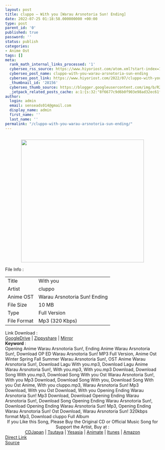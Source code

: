 ```yaml
---
layout: post
title: cluppo – With you [Warau Arsnotoria Sun! Ending]
date: 2022-07-25 01:18:58.000000000 +00:00
type: post
parent_id: '0'
published: true
password: ''
status: publish
categories:
- Anime Ost
tags: []
meta:
  rank_math_internal_links_processed: '1'
  cyberseo_rss_source: https://www.hiyoriost.com/atom.xml?start-index=1
  cyberseo_post_name: cluppo-with-you-warau-arsnotoria-sun-ending
  cyberseo_post_link: https://www.hiyoriost.com/2022/07/cluppo-with-you-warau-arsnotoria-sun.html
  _thumbnail_id: '28156'
  cyberseo_thumb_source: https://blogger.googleusercontent.com/img/b/R29vZ2xl/AVvXsEi5fsfh4usBu3BQdOzoNeil3a2bRODRe7GIIGk51qZjOao8wI1Qr0MULro7pEre6PBCMgUvke6OXDFsNDG7SxPZ1nM9g__J9n_iFeTAzo2YORizwNgwXNgir2ujZONWvyBB5UphcL0lW74TxiEXLgc9ZWTgt0YnETcOeKsRffh_in9hR7UW2FL2jGb9/s400/cover%20%2827%29.jpg
  _jetpack_related_posts_cache: a:1:{s:32:"8f6677c9d6b0f903e98ad32ec61f8deb";a:2:{s:7:"expires";i:1663469333;s:7:"payload";a:3:{i:0;a:1:{s:2:"id";i:28153;}i:1;a:1:{s:2:"id";i:28926;}i:2;a:1:{s:2:"id";i:29292;}}}}
author:
  login: admin
  email: senseads014@gmail.com
  display_name: admin
  first_name: ''
  last_name: ''
permalink: "/cluppo-with-you-warau-arsnotoria-sun-ending/"
---
```

<div class="separator" style="clear: both"><a href="https://blogger.googleusercontent.com/img/b/R29vZ2xl/AVvXsEi5fsfh4usBu3BQdOzoNeil3a2bRODRe7GIIGk51qZjOao8wI1Qr0MULro7pEre6PBCMgUvke6OXDFsNDG7SxPZ1nM9g__J9n_iFeTAzo2YORizwNgwXNgir2ujZONWvyBB5UphcL0lW74TxiEXLgc9ZWTgt0YnETcOeKsRffh_in9hR7UW2FL2jGb9/s700/cover%20%2827%29.jpg" style="display: block;padding: 1em 0;text-align: center"><img alt border="0" data-original-height="700" data-original-width="700" src="{{ site.baseurl }}/assets/2022/07/cover%20%2827%29.jpg" width="400" /></a></div>
<div class="linkdownload">File Info : </div>
<div class="info2" id="Info">
<table>
<tbody>
<tr>
<td class="tablex">Title </td>
<td>With you</td>
</tr>
<tr>
<td class="tablex">Artist </td>
<td>cluppo</td>
</tr>
<tr>
<td class="tablex">Anime OST </td>
<td>Warau Arsnotoria Sun! Ending</td>
</tr>
<tr>
<td class="tablex">File Size </td>
<td>10 MB</td>
</tr>
<tr>
<td class="tablex">Type </td>
<td>Full Version</td>
</tr>
<tr>
<td class="tablex">File Format </td>
<td>Mp3 (320 Kbps)</td>
</tr>
</tbody>
</table>
</div>
<div class="linkdownload">Link Download : </div>
<div class="listdl"><a href="https://drive.google.com/file/d/1vMq7nvpIZT36lsTXCanM7FSIrWMIkQ7N/view?usp=drivesdk" rel="nofollow noopener" target="_blank">GoogleDrive</a> | <a href="https://www73.zippyshare.com/v/DGlqMO9x/file.html" rel="nofollow noopener" target="_blank">Zippyshare</a> | <a href="https://mir.cr/13ULGNYS" rel="nofollow noopener" target="_blank">Mirror</a></div>
<div class="keywordz"><b>Keyword </b> :
<div class="tagser">Opening Anime Warau Arsnotoria Sun!, Ending Anime Warau Arsnotoria Sun!, Download OP ED Warau Arsnotoria Sun! MP3 Full Version, Anime Ost Winter Spring Fall Summer Warau Arsnotoria Sun!, OST Anime Warau Arsnotoria Sun!, Download Lagu With you.mp3, Download Lagu Anime Warau Arsnotoria Sun!, With you.mp3, With you.mp3 Download, Download Song With you.mp3, Download Song With you Ost Warau Arsnotoria Sun!, With you Mp3 Download, Download Song With you, Download Song With you Ost Anime, With you cluppo.mp3, Warau Arsnotoria Sun! Mp3 Download, With you Ost Download, With you Opening Ending Warau Arsnotoria Sun! Mp3 Download, Download Opening Ending Warau Arsnotoria Sun!, Download Song Opening Ending Warau Arsnotoria Sun!, Download Opening Ending Warau Arsnotoria Sun! Mp3, Opening Ending Warau Arsnotoria Sun! Ost Download, Warau Arsnotoria Sun! 320kbps format Mp3, Download cluppo Full Album</div>
</div>
<div class="buycd" align="center">If you Like this Song, Please Buy the Original CD or Official Music Song for Support the Artist, Buy at : <br /><a href="https://www.cdjapan.co.jp/" target="_blank" rel="noopener">CDJapan</a> | <a href="https://shop.tsutaya.co.jp/" target="_blank" rel="noopener">Tsutaya</a> | <a href="https://www.yesasia.com/" target="_blank" rel="noopener">Yesasia</a> | <a href="https://www.animate-onlineshop.jp/" target="_blank" rel="noopener">Animate</a> | <a href="https://www.apple.com/jp/itunes" target="_blank" rel="noopener">Itunes</a> | <a href="https://amazon.co.jp/" target="_blank" rel="noopener">Amazon</a>
</div>
<div class="divbtn"> <a href="https://handymansurrender.com/fihup8buzv?key=94550f7ce39444073321dde3b8782f97" class="btn"><i class="fa fa-download"></i> Direct Link</a> <br /><a href="https://www.hiyoriost.com/2022/07/cluppo-with-you-warau-arsnotoria-sun.html">Source</a> </div>
